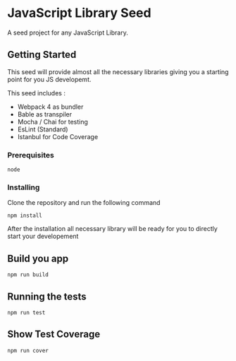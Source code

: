 # JavaScript Library Seed

A seed project for any JavaScript Library.

## Getting Started

This seed will provide almost all the necessary libraries giving you a starting point for you JS developemt.

This seed includes :

* Webpack 4 as bundler
* Bable as transpiler
* Mocha / Chai for testing
* EsLint (Standard)
* Istanbul for Code Coverage

### Prerequisites

```
node
```

### Installing

Clone the repository and run the following command

```
npm install
```
After the installation all necessary library will be ready for you to directly start your developement

## Build you app
```
npm run build
```

## Running the tests

```
npm run test
```

## Show Test Coverage

```
npm run cover
```

